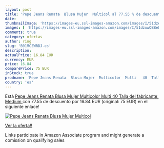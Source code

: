 ```yaml
---
layout: post
title: 'Pepe Jeans Renata  Blusa Mujer  Multicol al 77.55 % de descuento'
date: 
thumbnailImage: 'https://images-eu.ssl-images-amazon.com/images/I/51dzowQBBeL._SL200_.jpg'
images: [ 'https://images-eu.ssl-images-amazon.com/images/I/51dzowQBBeL._SL200_.jpg' ]
comments: true
category: ofertas
author: ring
slug: 'B01MCZWRDJ-es'
description:
actualPrice: 16.84 EUR
currency: EUR
price: 16.84
comparePrice: 75 EUR
inStock: true
prodname: 'Pepe Jeans Renata  Blusa Mujer  Multicolor  Multi   40  Talla del fabricante: Medium '
country: 'es'
---
```


Está [Pepe Jeans Renata  Blusa Mujer  Multicolor  Multi   40  Talla del fabricante: Medium ](https://www.amazon.es/dp/B01MCZWRDJ/?tag=tolees-21) con 77.55 de descuento por 16.84 EUR (original: 75 EUR) en el siguiente enlace!

[![Pepe Jeans Renata  Blusa Mujer  Multicol](https://images-eu.ssl-images-amazon.com/images/I/51dzowQBBeL._SL200_.jpg)](https://www.amazon.es/dp/B01MCZWRDJ/?tag=tolees-21)

[Ver la oferta!!](https://www.amazon.es/dp/B01MCZWRDJ/?tag=tolees-21)

Links participate in Amazon Associate program and might generate a comission on qualifying sales


